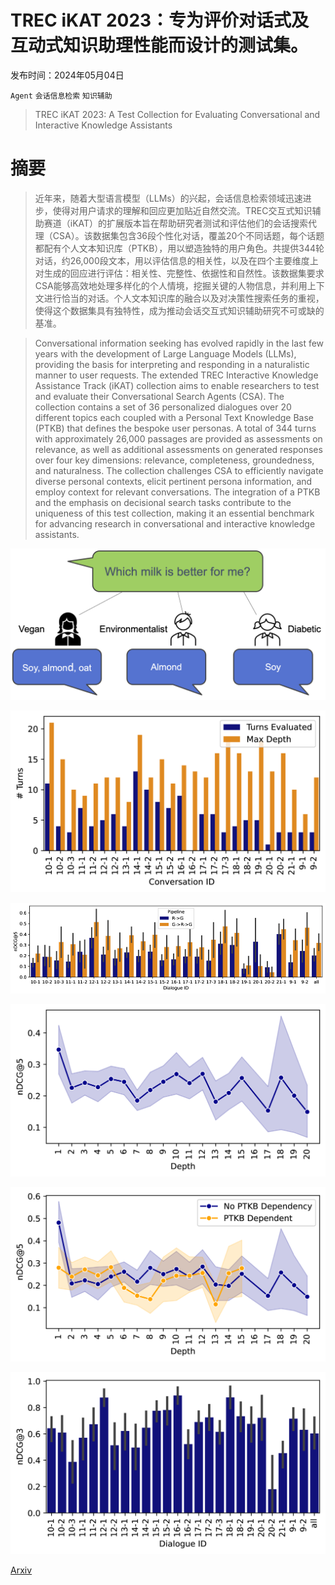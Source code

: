 # TREC iKAT 2023：专为评价对话式及互动式知识助理性能而设计的测试集。

发布时间：2024年05月04日

`Agent` `会话信息检索` `知识辅助`

> TREC iKAT 2023: A Test Collection for Evaluating Conversational and Interactive Knowledge Assistants

# 摘要

> 近年来，随着大型语言模型（LLMs）的兴起，会话信息检索领域迅速进步，使得对用户请求的理解和回应更加贴近自然交流。TREC交互式知识辅助赛道（iKAT）的扩展版本旨在帮助研究者测试和评估他们的会话搜索代理（CSA）。该数据集包含36段个性化对话，覆盖20个不同话题，每个话题都配有个人文本知识库（PTKB），用以塑造独特的用户角色。共提供344轮对话，约26,000段文本，用以评估信息的相关性，以及在四个主要维度上对生成的回应进行评估：相关性、完整性、依据性和自然性。该数据集要求CSA能够高效地处理多样化的个人情境，挖掘关键的人物信息，并利用上下文进行恰当的对话。个人文本知识库的融合以及对决策性搜索任务的重视，使得这个数据集具有独特性，成为推动会话交互式知识辅助研究不可或缺的基准。

> Conversational information seeking has evolved rapidly in the last few years with the development of Large Language Models (LLMs), providing the basis for interpreting and responding in a naturalistic manner to user requests. The extended TREC Interactive Knowledge Assistance Track (iKAT) collection aims to enable researchers to test and evaluate their Conversational Search Agents (CSA). The collection contains a set of 36 personalized dialogues over 20 different topics each coupled with a Personal Text Knowledge Base (PTKB) that defines the bespoke user personas. A total of 344 turns with approximately 26,000 passages are provided as assessments on relevance, as well as additional assessments on generated responses over four key dimensions: relevance, completeness, groundedness, and naturalness. The collection challenges CSA to efficiently navigate diverse personal contexts, elicit pertinent persona information, and employ context for relevant conversations. The integration of a PTKB and the emphasis on decisional search tasks contribute to the uniqueness of this test collection, making it an essential benchmark for advancing research in conversational and interactive knowledge assistants.

![TREC iKAT 2023：专为评价对话式及互动式知识助理性能而设计的测试集。](../../../paper_images/2405.02637/milk.png)

![TREC iKAT 2023：专为评价对话式及互动式知识助理性能而设计的测试集。](../../../paper_images/2405.02637/x1.png)

![TREC iKAT 2023：专为评价对话式及互动式知识助理性能而设计的测试集。](../../../paper_images/2405.02637/x2.png)

![TREC iKAT 2023：专为评价对话式及互动式知识助理性能而设计的测试集。](../../../paper_images/2405.02637/x3.png)

![TREC iKAT 2023：专为评价对话式及互动式知识助理性能而设计的测试集。](../../../paper_images/2405.02637/x4.png)

![TREC iKAT 2023：专为评价对话式及互动式知识助理性能而设计的测试集。](../../../paper_images/2405.02637/x5.png)

[Arxiv](https://arxiv.org/abs/2405.02637)